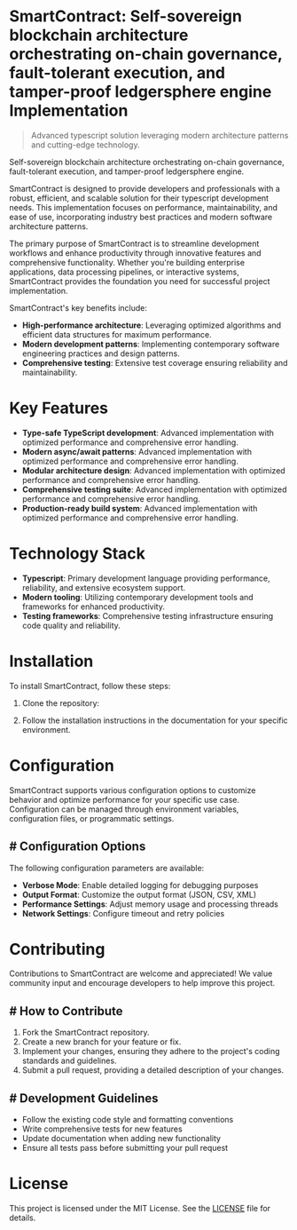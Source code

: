 <!-- fallback_SmartContract_20250802162757_83653 -->

# SmartContract: Self-sovereign blockchain architecture orchestrating on-chain governance, fault-tolerant execution, and tamper-proof ledgersphere engine Implementation
> Advanced typescript solution leveraging modern architecture patterns and cutting-edge technology.

Self-sovereign blockchain architecture orchestrating on-chain governance, fault-tolerant execution, and tamper-proof ledgersphere engine.

SmartContract is designed to provide developers and professionals with a robust, efficient, and scalable solution for their typescript development needs. This implementation focuses on performance, maintainability, and ease of use, incorporating industry best practices and modern software architecture patterns.

The primary purpose of SmartContract is to streamline development workflows and enhance productivity through innovative features and comprehensive functionality. Whether you're building enterprise applications, data processing pipelines, or interactive systems, SmartContract provides the foundation you need for successful project implementation.

SmartContract's key benefits include:

* **High-performance architecture**: Leveraging optimized algorithms and efficient data structures for maximum performance.
* **Modern development patterns**: Implementing contemporary software engineering practices and design patterns.
* **Comprehensive testing**: Extensive test coverage ensuring reliability and maintainability.

# Key Features

* **Type-safe TypeScript development**: Advanced implementation with optimized performance and comprehensive error handling.
* **Modern async/await patterns**: Advanced implementation with optimized performance and comprehensive error handling.
* **Modular architecture design**: Advanced implementation with optimized performance and comprehensive error handling.
* **Comprehensive testing suite**: Advanced implementation with optimized performance and comprehensive error handling.
* **Production-ready build system**: Advanced implementation with optimized performance and comprehensive error handling.

# Technology Stack

* **Typescript**: Primary development language providing performance, reliability, and extensive ecosystem support.
* **Modern tooling**: Utilizing contemporary development tools and frameworks for enhanced productivity.
* **Testing frameworks**: Comprehensive testing infrastructure ensuring code quality and reliability.

# Installation

To install SmartContract, follow these steps:

1. Clone the repository:


2. Follow the installation instructions in the documentation for your specific environment.

# Configuration

SmartContract supports various configuration options to customize behavior and optimize performance for your specific use case. Configuration can be managed through environment variables, configuration files, or programmatic settings.

## # Configuration Options

The following configuration parameters are available:

* **Verbose Mode**: Enable detailed logging for debugging purposes
* **Output Format**: Customize the output format (JSON, CSV, XML)
* **Performance Settings**: Adjust memory usage and processing threads
* **Network Settings**: Configure timeout and retry policies

# Contributing

Contributions to SmartContract are welcome and appreciated! We value community input and encourage developers to help improve this project.

## # How to Contribute

1. Fork the SmartContract repository.
2. Create a new branch for your feature or fix.
3. Implement your changes, ensuring they adhere to the project's coding standards and guidelines.
4. Submit a pull request, providing a detailed description of your changes.

## # Development Guidelines

* Follow the existing code style and formatting conventions
* Write comprehensive tests for new features
* Update documentation when adding new functionality
* Ensure all tests pass before submitting your pull request

# License

This project is licensed under the MIT License. See the [LICENSE](https://github.com/uhsr/SmartContract/blob/main/LICENSE) file for details.
